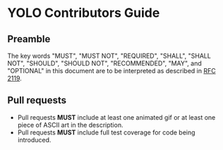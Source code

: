 # YOLO Contributors Guide

## Preamble

The key words "MUST", "MUST NOT", "REQUIRED", "SHALL", "SHALL NOT", "SHOULD",
"SHOULD NOT", "RECOMMENDED",  "MAY", and "OPTIONAL" in this document are to be
interpreted as described in [RFC 2119](http://www.ietf.org/rfc/rfc2119.txt).

## Pull requests

* Pull requests **MUST** include at least one animated gif or at least one
  piece of ASCII art in the description.
* Pull requests **MUST** include full test coverage for code being introduced.
